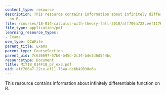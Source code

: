 ```yaml
---
content_type: resource
description: This resource contains information about infinitely differentiable function
  on R.
file: /courses/18-014-calculus-with-theory-fall-2010/aff706a722ceef11764adc6b49038e6a_MIT18_014F10_pr_ex3.pdf
file_type: application/pdf
learning_resource_types:
- Exams
ocw_type: OCWFile
parent_title: Exams
parent_type: CourseSection
parent_uid: 7c636697-67b6-b45d-2c14-bde3d6d544bc
resourcetype: Document
title: MIT18_014F10_pr_ex3.pdf
uid: aff706a7-22ce-ef11-764a-dc6b49038e6a
---
```

This resource contains information about infinitely differentiable function on R.

